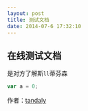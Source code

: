 ```yaml
---
layout: post
title: 测试文档
date: 2014-07-6 17:32:10  
---
```


##  在线测试文档

是对方了解斯`ll`蒂芬森

```javascript
var a = 0;
```

作者：[tandaly](http://tandaly.github.com)
